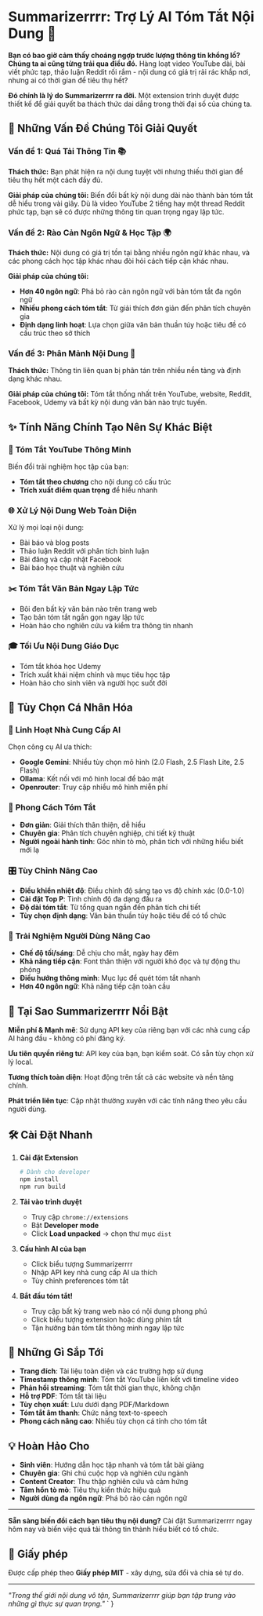 # Summarizerrrr: Trợ Lý AI Tóm Tắt Nội Dung 🚀

**Bạn có bao giờ cảm thấy choáng ngợp trước lượng thông tin khổng lồ? Chúng ta ai cũng từng trải qua điều đó.** Hàng loạt video YouTube dài, bài viết phức tạp, thảo luận Reddit rối rắm - nội dung có giá trị rải rác khắp nơi, nhưng ai có thời gian để tiêu thụ hết?

**Đó chính là lý do Summarizerrrr ra đời.** Một extension trình duyệt được thiết kế để giải quyết ba thách thức dai dẳng trong thời đại số của chúng ta.

## 🎯 Những Vấn Đề Chúng Tôi Giải Quyết

### Vấn đề 1: Quá Tải Thông Tin 📚

**Thách thức:** Bạn phát hiện ra nội dung tuyệt vời nhưng thiếu thời gian để tiêu thụ hết một cách đầy đủ.

**Giải pháp của chúng tôi:** Biến đổi bất kỳ nội dung dài nào thành bản tóm tắt dễ hiểu trong vài giây. Dù là video YouTube 2 tiếng hay một thread Reddit phức tạp, bạn sẽ có được những thông tin quan trọng ngay lập tức.

### Vấn đề 2: Rào Cản Ngôn Ngữ & Học Tập 🌍

**Thách thức:** Nội dung có giá trị tồn tại bằng nhiều ngôn ngữ khác nhau, và các phong cách học tập khác nhau đòi hỏi cách tiếp cận khác nhau.

**Giải pháp của chúng tôi:**

- **Hơn 40 ngôn ngữ**: Phá bỏ rào cản ngôn ngữ với bản tóm tắt đa ngôn ngữ
- **Nhiều phong cách tóm tắt**: Từ giải thích đơn giản đến phân tích chuyên gia
- **Định dạng linh hoạt**: Lựa chọn giữa văn bản thuần túy hoặc tiêu đề có cấu trúc theo sở thích

### Vấn đề 3: Phân Mảnh Nội Dung 🧩

**Thách thức:** Thông tin liên quan bị phân tán trên nhiều nền tảng và định dạng khác nhau.

**Giải pháp của chúng tôi:** Tóm tắt thống nhất trên YouTube, website, Reddit, Facebook, Udemy và bất kỳ nội dung văn bản nào trực tuyến.

## ✨ Tính Năng Chính Tạo Nên Sự Khác Biệt

### 🎥 **Tóm Tắt YouTube Thông Minh**

Biến đổi trải nghiệm học tập của bạn:

- **Tóm tắt theo chương** cho nội dung có cấu trúc
- **Trích xuất điểm quan trọng** để hiểu nhanh

### 🌐 **Xử Lý Nội Dung Web Toàn Diện**

Xử lý mọi loại nội dung:

- Bài báo và blog posts
- Thảo luận Reddit với phân tích bình luận
- Bài đăng và cập nhật Facebook
- Bài báo học thuật và nghiên cứu

### ✂️ **Tóm Tắt Văn Bản Ngay Lập Tức**

- Bôi đen bất kỳ văn bản nào trên trang web
- Tạo bản tóm tắt ngắn gọn ngay lập tức
- Hoàn hảo cho nghiên cứu và kiểm tra thông tin nhanh

### 🎓 **Tối Ưu Nội Dung Giáo Dục**

- Tóm tắt khóa học Udemy
- Trích xuất khái niệm chính và mục tiêu học tập
- Hoàn hảo cho sinh viên và người học suốt đời

## 🎨 Tùy Chọn Cá Nhân Hóa

### 🤖 **Linh Hoạt Nhà Cung Cấp AI**

Chọn công cụ AI ưa thích:

- **Google Gemini**: Nhiều tùy chọn mô hình (2.0 Flash, 2.5 Flash Lite, 2.5 Flash)
- **Ollama**: Kết nối với mô hình local để bảo mật
- **Openrouter**: Truy cập nhiều mô hình miễn phí

### 📝 **Phong Cách Tóm Tắt**

- **Đơn giản**: Giải thích thân thiện, dễ hiểu
- **Chuyên gia**: Phân tích chuyên nghiệp, chi tiết kỹ thuật
- **Người ngoài hành tinh**: Góc nhìn tò mò, phân tích với những hiểu biết mới lạ

### 🎛️ **Tùy Chỉnh Nâng Cao**

- **Điều khiển nhiệt độ**: Điều chỉnh độ sáng tạo vs độ chính xác (0.0-1.0)
- **Cài đặt Top P**: Tinh chỉnh độ đa dạng đầu ra
- **Độ dài tóm tắt**: Từ tổng quan ngắn đến phân tích chi tiết
- **Tùy chọn định dạng**: Văn bản thuần túy hoặc tiêu đề có tổ chức

### 🌟 **Trải Nghiệm Người Dùng Nâng Cao**

- **Chế độ tối/sáng**: Dễ chịu cho mắt, ngày hay đêm
- **Khả năng tiếp cận**: Font thân thiện với người khó đọc và tự động thu phóng
- **Điều hướng thông minh**: Mục lục để quét tóm tắt nhanh
- **Hơn 40 ngôn ngữ**: Khả năng tiếp cận toàn cầu

## 🚀 Tại Sao Summarizerrrr Nổi Bật

**Miễn phí & Mạnh mẽ**: Sử dụng API key của riêng bạn với các nhà cung cấp AI hàng đầu - không có phí đăng ký.

**Ưu tiên quyền riêng tư**: API key của bạn, bạn kiểm soát. Có sẵn tùy chọn xử lý local.

**Tương thích toàn diện**: Hoạt động trên tất cả các website và nền tảng chính.

**Phát triển liên tục**: Cập nhật thường xuyên với các tính năng theo yêu cầu người dùng.

## 🛠️ Cài Đặt Nhanh

1. **Cài đặt Extension**

   ```bash
   # Dành cho developer
   npm install
   npm run build
   ```

2. **Tải vào trình duyệt**

   - Truy cập `chrome://extensions`
   - Bật **Developer mode**
   - Click **Load unpacked** → chọn thư mục `dist`

3. **Cấu hình AI của bạn**

   - Click biểu tượng Summarizerrrr
   - Nhập API key nhà cung cấp AI ưa thích
   - Tùy chỉnh preferences tóm tắt

4. **Bắt đầu tóm tắt!**
   - Truy cập bất kỳ trang web nào có nội dung phong phú
   - Click biểu tượng extension hoặc dùng phím tắt
   - Tận hưởng bản tóm tắt thông minh ngay lập tức

## 🔮 Những Gì Sắp Tới

- **Trang đích**: Tài liệu toàn diện và các trường hợp sử dụng
- **Timestamp thông minh**: Tóm tắt YouTube liên kết với timeline video
- **Phản hồi streaming**: Tóm tắt thời gian thực, không chặn
- **Hỗ trợ PDF**: Tóm tắt tài liệu
- **Tùy chọn xuất**: Lưu dưới dạng PDF/Markdown
- **Tóm tắt âm thanh**: Chức năng text-to-speech
- **Phong cách nâng cao**: Nhiều tùy chọn cá tính cho tóm tắt

## 💡 Hoàn Hảo Cho

- **Sinh viên**: Hướng dẫn học tập nhanh và tóm tắt bài giảng
- **Chuyên gia**: Ghi chú cuộc họp và nghiên cứu ngành
- **Content Creator**: Thu thập nghiên cứu và cảm hứng
- **Tâm hồn tò mò**: Tiêu thụ kiến thức hiệu quả
- **Người dùng đa ngôn ngữ**: Phá bỏ rào cản ngôn ngữ

---

**Sẵn sàng biến đổi cách bạn tiêu thụ nội dung?** Cài đặt Summarizerrrr ngay hôm nay và biến việc quá tải thông tin thành hiểu biết có tổ chức.

## 📜 Giấy phép

Được cấp phép theo **Giấy phép MIT** - xây dựng, sửa đổi và chia sẻ tự do.

---

_\"Trong thế giới nội dung vô tận, Summarizerrrr giúp bạn tập trung vào những gì thực sự quan trọng.\"_
`
}
